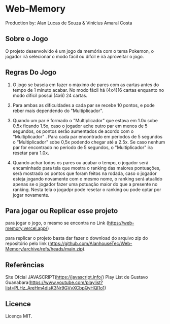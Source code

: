 # Web-Memory

Production by: Alan Lucas de Souza & Vinícius Amaral Costa 

## Sobre o Jogo

O projeto desenvolvido é um jogo da memória com o tema Pokemon, o jogador irá selecionar o modo fácil ou dífcil e irá aproveitar o jogo.

  
## Regras Do Jogo

  1. O jogo se baseia em fazer o máximo de pares com as cartas antes do tempo de 1 minuto acabar. No modo fácil há (4x4)16 cartas enquanto no modo díficil possui (4x6) 24 cartas.


  2. Para ambas as dificuldades a cada par se recebe 10 pontos, e pode reber mais dependendo do "Multiplicador".

  3. Quando um par é formado o "Multiplicador" que estava em 1.0x sobe 0,5x ficando 1.5x, caso o jogador ache outro par em menos de 5 segundos, os pontos serão aumentados de acordo com o "Multiplicador" . Para cada par encontrado em periodos de 5 segundos o "Multiplicador" sobe 0,5x podendo chegar até a 2.5x. Se caso nenhum par for encontrado no periodo de 5 segundos, o "Multiplicador" ira resetar para 1.0x.

  4. Quando achar todos os pares ou acabar o tempo, o jogador será encaminhado para tela que mostra o ranking das maiores pontuações, será mostrado os pontos que foram feitos na rodada, caso o jogador esteja jogando novamente com o mesmo nome, o ranking será atualido apenas se o jogador fazer uma potuação maior do que a presente no ranking. Nesta tela o jogadpr pode resetar o ranking ou pode optar por jogar novamente.


## Para jogar ou Replicar  esse projeto

  para jogar o jogo, o mesmo se encontra no Link (https://web-memory.vercel.app/)


  para replicar o projeto basta dar fazer o download do arquivo zip do repositório pelo link (https://github.com/AlanhouseTec/Web-Memory/archive/refs/heads/main.zip).

  ## Referências 
  
Site Ofcial JAVASCRIPT(https://javascript.info/)
Play List de Gustavo Guanabara(https://www.youtube.com/playlist?list=PLHz_AreHm4dlsK3Nr9GVvXCbpQyHQl1o1)
  
## Licence

Licença MIT.
